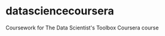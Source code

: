 datasciencecoursera
===================

Coursework for The Data Scientist's Toolbox Coursera course
